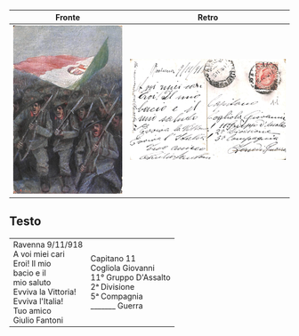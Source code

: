 | Fronte | Retro |
| --- | --- |
| ![fronte](fronte.jpg) | ![retro](retro.jpg) |

## Testo

<table border="0">
    <tr>
        <td>
            Ravenna 9/11/918<br/> 
            A voi miei cari<br/>
            Eroi! Il mio<br/>
            bacio e il<br/>
            mio saluto<br/>
            Evviva la Vittoria!<br/>
            Evviva l'Italia!<br/>
            Tuo amico<br/>
            Giulio Fantoni
        </td>
        <td>
            Capitano    11<br/>
            Cogliola Giovanni<br/>
            11° Gruppo D'Assalto<br/>
            2ᵃ Divisione<br/>
            5ᵃ Compagnia<br/>
            _______ Guerra
        </td>
    </tr>
